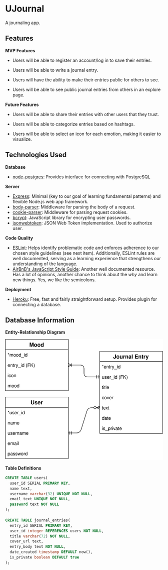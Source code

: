 # UJournal

A journaling app.

## Features

**MVP Features**

- Users will be able to register an account/log in to save their entries.

- Users will be able to write a journal entry.

- Users will have the ability to make their entries public for others to see.

- Users will be able to see public journal entries from others in an explore page.

**Future Features**

- Users will be able to share their entries with other users that they trust.

- Users will be able to categorize entries based on hashtags.

- Users will be able to select an icon for each emotion, making it easier to visualize.

## Technologies Used

**Database**

- [node-postgres](https://node-postgres.com/): Provides interface for connecting with PostgreSQL

**Server**

- [Express](https://expressjs.com/): Minimal (key to our goal of learning fundamental patterns) and flexible Node.js web app framework.
- [body-parser](https://github.com/expressjs/body-parser): Middleware for parsing the body of a request.
- [cookie-parser](https://github.com/expressjs/cookie-parser): Middleware for parsing request cookies.
- [bcrypt](https://github.com/kelektiv/node.bcrypt.js): JavaScript library for encrypting user passwords.
- [jsonwebtoken](https://github.com/auth0/node-jsonwebtoken): JSON Web Token implementation. Used to authorize user.

**Code Quality**

- [ESLint](https://eslint.org/): Helps identify problematic code and enforces adherence to our chosen style guidelines (see next item). Additionally, ESLint rules are well documented, serving as a learning experience that strengthens our understanding of the language.
- [AirBnB's JavaScript Style Guide](https://github.com/airbnb/javascript): Another well documented resource. Has a lot of opinions, another chance to think about the _why_ and learn new things. Yes, we like the semicolons.

**Deployment**

- [Heroku](https://devcenter.heroku.com/categories/nodejs-support): Free, fast and fairly straightforward setup. Provides plugin for connecting a database.

## Database Information

**Entity-Relationship Diagram**

![ERD](./Feels.svg)

**Table Definitions**

```sql
CREATE TABLE users(
  user_id SERIAL PRIMARY KEY,
  name text,
  username varchar(32) UNIQUE NOT NULL,
  email text UNIQUE NOT NULL,
  password text NOT NULL
);

CREATE TABLE journal_entries(
  entry_id SERIAL PRIMARY KEY,
  user_id integer REFERENCES users NOT NULL,
  title varchar(72) NOT NULL,
  cover_url text,
  entry_body text NOT NULL,
  date_created timestamp DEFAULT now(),
  is_private boolean DEFAULT true
);

```
